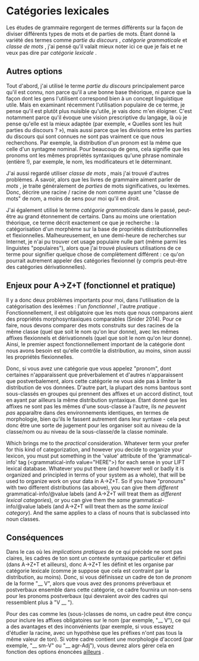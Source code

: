 # Catégories lexicales

Les études de grammaire regorgent de termes différents sur la façon de diviser différents types de mots et de parties de mots. Étant donné la variété des termes comme *partie du discours* , *catégorie grammaticale* et *classe de mots* , j'ai pensé qu'il valait mieux noter ici ce que je fais et ne veux pas dire par *catégorie lexicale* .

## Autres options

Tout d'abord, j'ai utilisé le terme *partie du discours* principalement parce qu'il est connu, non parce qu'il a une bonne base théorique, ni parce que la façon dont les gens l'utilisent correspond bien à un concept linguistique utile. Mais en examinant récemment l'utilisation populaire de ce terme, je pense qu'il est plutôt plus nuisible qu'utile, je vais donc m'en éloigner. C'est notamment parce qu'il évoque une vision prescriptive du langage, là où je pense qu'elle est la mieux adaptée (par exemple, « Quelles sont les huit parties du discours ? »), mais aussi parce que les divisions entre les parties du discours qui sont connues ne sont pas vraiment ce que nous recherchons. Par exemple, la distribution d'un pronom est la même que celle d'un syntagme nominal. Pour beaucoup de gens, cela signifie que les pronoms ont les mêmes propriétés syntaxiques qu'une phrase nominale (entière !), par exemple, le nom, les modificateurs et le déterminant.

J'ai aussi regardé utiliser *classe de mots* , mais j'ai trouvé d'autres problèmes. À savoir, alors que les livres de grammaire aiment parler de *mots* , je traite généralement de *parties* de mots significatives, ou lexèmes. Donc, décrire une racine / racine de nom comme ayant une "classe de mots" de nom, a moins de sens pour moi qu'il en droit.

J'ai également utilisé le terme *catégorie grammaticale* dans le passé, peut-être au grand étonnement de certains. Dans au moins une orientation théorique, ce terme décrit exactement ce que je recherche : la catégorisation d'un morphème sur la base de propriétés distributionnelles et flexionnelles. Malheureusement, en une demi-heure de recherches sur Internet, je n'ai pu trouver cet usage populaire nulle part (même parmi les linguistes "populaires"), alors que j'ai trouvé plusieurs utilisations de ce terme pour signifier quelque chose de complètement différent : ce qu'on pourrait autrement appeler des catégories flexionnel (y compris peut-être des catégories dérivationnelles).

## Enjeux pour A→Z+T (fonctionnel et pratique)

Il y a donc deux problèmes importants pour moi, dans l'utilisation de la catégorisation des lexèmes : l'un *fonctionnel* , l'autre *pratique* . Fonctionnellement, il est obligatoire que les mots que nous comparons aient des propriétés morphosyntaxiques comparables (Snider 2014). Pour ce faire, nous devons comparer des mots construits sur des racines de la même classe (quel que soit le nom qu'on leur donne), avec les mêmes affixes flexionnels et dérivationnels (quel que soit le nom qu'on leur donne). Ainsi, le premier aspect fonctionnellement important de la catégorie dont nous avons besoin est qu'elle contrôle la distribution, au moins, sinon aussi les propriétés flexionnelles.

Donc, si vous avez une catégorie que vous appelez "pronom", dont certaines n'apparaissent que préverbalement et d'autres n'apparaissent que postverbalement, alors cette catégorie ne vous aide pas à limiter la distribution de vos données. D'autre part, la plupart des noms bantous sont sous-classés en groupes qui prennent des affixes et un accord distinct, tout en ayant par ailleurs la même distribution syntaxique. Étant donné que les affixes ne sont pas les mêmes d'une sous-classe à l'autre, ils *ne peuvent pas* apparaître dans des environnements identiques, en termes de morphologie, bien qu'ils le fassent autrement dans leur syntaxe - cela peut donc être une sorte de jugement pour les organiser soit au niveau de la classe/nom ou au niveau de la sous-classe/de la classe nominale.

Which brings me to the *practical* consideration. Whatever term your prefer for this kind of categorization, and however you decide to organize your lexicon, you must put something in the 'value' attribute of the 'grammatical-info' tag (&lt;grammatical-info value="HERE"&gt;) for each sense in your LIFT lexical database. Whatever you put there (and however well or badly it is organized and principled in terms of your system as a whole), that will be used to organize work on your data in A→Z+T. So if you have "pronouns" with two different distributions (as above), you can give them *different* grammatical-info/@value labels (and A→Z+T will treat them as *different lexical categories*), or you can give them the *same* grammatical-info/@value labels (and A→Z+T will treat them as the *same lexical category*). And the same applies to a class of nouns that is subclassed into noun classes.

## Conséquences

Dans le cas où les *implications pratiques* de ce qui précède ne sont pas claires, les cadres de ton sont un contexte syntaxique particulier et défini (dans A→Z+T et ailleurs), donc A→Z+T les définit et les organise par catégorie lexicale (comme je suppose que cela est contraint par la distribution, au moins). Donc, si vous définissez un cadre de ton de *pronom* de la forme "__ V", alors que vous avez des pronoms préverbaux et postverbaux ensemble dans cette catégorie, ce cadre fournira un non-sens pour les pronoms postverbaux (qui devraient avoir des cadres qui ressemblent plus à "V __ ").

Pour des cas comme les (sous-)classes de noms, un cadre peut être conçu pour inclure les affixes obligatoires sur le nom (par exemple, "__ V"), ce qui a des avantages et des inconvénients (par exemple, si vous essayez d'étudier la racine, avec un hypothèse que les préfixes n'ont pas tous la même valeur de ton). Si votre cadre contient une morphologie d'accord (par exemple, "__ sm-V" ou "__ agr-Adj"), vous devrez alors gérer cela en fonction des options énoncées [ailleurs](USAGE.md#tone-frames) .
